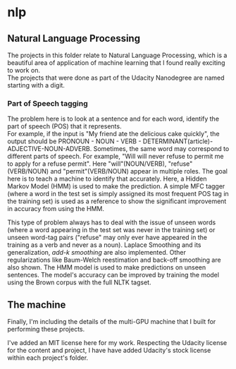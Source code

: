# nlp
## Natural Language Processing

The projects in this folder relate to Natural Language Processing, which is a beautiful area of application of machine learning that I found really exciting to work on.  
The projects that were done as part of the Udacity Nanodegree are named starting with a digit. 

### Part of Speech tagging
The problem here is to look at a sentence and for each word, identify the part of speech (POS) that it represents.  
For example, if the input is "My friend ate the delicious cake quickly", the output should be PRONOUN - NOUN - VERB - DETERMINANT(article)-ADJECTIVE-NOUN-ADVERB. Sometimes, the same word may correspond to different parts of speech.
For example, "Will will never refuse to permit me to apply for a refuse permit".  Here "will"(NOUN/VERB), "refuse"(VERB/NOUN) and "permit"(VERB/NOUN) appear in multiple roles. The goal here is to teach a machine to identify that accurately. Here, a Hidden Markov Model (HMM) is used to make the prediction. A simple MFC tagger (where a word in the test set is simply assigned its most frequent POS tag in the training set) is used as a reference to show the significant improvement in accuracy from using the HMM.

This type of problem always has to deal with the issue of unseen words (where a word appearing in the test set was never in the training set) or unseen word-tag pairs ("refuse" may only ever have appeared in the training as a verb and never as a noun). Laplace Smoothing and its generalization, *add-k smoothing* are also implemented.  Other regularizations like Baum-Welch reestimation and back-off smoothing are also shown.  The HMM model is used to make predictions on unseen sentences. The model's accuracy can be improved by training the model using the Brown corpus with the full NLTK tagset. 


## The machine
Finally, I'm including the details of the multi-GPU machine that I built for performing these projects.  

I've added an MIT license here for my work.  Respecting the Udacity license for the content and project, I have have added Udacity's stock license within each project's folder.
